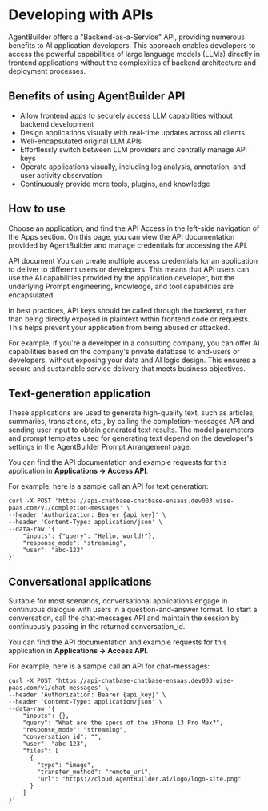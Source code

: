 # Developing with APIs

AgentBuilder offers a "Backend-as-a-Service" API, providing numerous benefits to AI application developers. This approach enables developers to access the powerful capabilities of large language models (LLMs) directly in frontend applications without the complexities of backend architecture and deployment processes.

## Benefits of using AgentBuilder API

- Allow frontend apps to securely access LLM capabilities without backend development
- Design applications visually with real-time updates across all clients
- Well-encapsulated original LLM APIs
- Effortlessly switch between LLM providers and centrally manage API keys
- Operate applications visually, including log analysis, annotation, and user activity observation
- Continuously provide more tools, plugins, and knowledge

## How to use 

Choose an application, and find the API Access in the left-side navigation of the Apps section. On this page, you can view the API documentation provided by AgentBuilder and manage credentials for accessing the API.

API document
You can create multiple access credentials for an application to deliver to different users or developers. This means that API users can use the AI capabilities provided by the application developer, but the underlying Prompt engineering, knowledge, and tool capabilities are encapsulated.

In best practices, API keys should be called through the backend, rather than being directly exposed in plaintext within frontend code or requests. This helps prevent your application from being abused or attacked.

For example, if you're a developer in a consulting company, you can offer AI capabilities based on the company's private database to end-users or developers, without exposing your data and AI logic design. This ensures a secure and sustainable service delivery that meets business objectives.

## Text-generation application

These applications are used to generate high-quality text, such as articles, summaries, translations, etc., by calling the completion-messages API and sending user input to obtain generated text results. The model parameters and prompt templates used for generating text depend on the developer's settings in the AgentBuilder Prompt Arrangement page.

You can find the API documentation and example requests for this application in **Applications -> Access API**.

For example, here is a sample call an API for text generation: 

```
curl -X POST 'https://api-chatbase-chatbase-ensaas.dev003.wise-paas.com/v1/completion-messages' \
--header 'Authorization: Bearer {api_key}' \
--header 'Content-Type: application/json' \
--data-raw '{
    "inputs": {"query": "Hello, world!"},
    "response_mode": "streaming",
    "user": "abc-123"
}'
```

## Conversational applications

Suitable for most scenarios, conversational applications engage in continuous dialogue with users in a question-and-answer format. To start a conversation, call the chat-messages API and maintain the session by continuously passing in the returned conversation_id.

You can find the API documentation and example requests for this application in **Applications -> Access API**.

For example, here is a sample call an API for chat-messages: 

```
curl -X POST 'https://api-chatbase-chatbase-ensaas.dev003.wise-paas.com/v1/chat-messages' \
--header 'Authorization: Bearer {api_key}' \
--header 'Content-Type: application/json' \
--data-raw '{
    "inputs": {},
    "query": "What are the specs of the iPhone 13 Pro Max?",
    "response_mode": "streaming",
    "conversation_id": "",
    "user": "abc-123",
    "files": [
      {
        "type": "image",
        "transfer_method": "remote_url",
        "url": "https://cloud.AgentBuilder.ai/logo/logo-site.png"
      }
    ]
}'
```